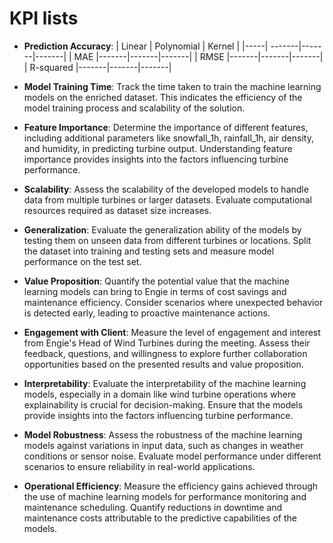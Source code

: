 # KPI lists

- **Prediction Accuracy**: 
| Linear | Polynomial | Kernel |
|-----| -------|-------|-------|
| MAE |-------|-------|-------|
| RMSE |-------|-------|-------|
| R-squared |-------|-------|-------|

- **Model Training Time**: Track the time taken to train the machine learning models on the enriched dataset. This indicates the efficiency of the model training process and scalability of the solution.
- **Feature Importance**: Determine the importance of different features, including additional parameters like snowfall_1h, rainfall_1h, air density, and humidity, in predicting turbine output. Understanding feature importance provides insights into the factors influencing turbine performance.
- **Scalability**: Assess the scalability of the developed models to handle data from multiple turbines or larger datasets. Evaluate computational resources required as dataset size increases.
- **Generalization**: Evaluate the generalization ability of the models by testing them on unseen data from different turbines or locations. Split the dataset into training and testing sets and measure model performance on the test set.
- **Value Proposition**: Quantify the potential value that the machine learning models can bring to Engie in terms of cost savings and maintenance efficiency. Consider scenarios where unexpected behavior is detected early, leading to proactive maintenance actions.
- **Engagement with Client**: Measure the level of engagement and interest from Engie's Head of Wind Turbines during the meeting. Assess their feedback, questions, and willingness to explore further collaboration opportunities based on the presented results and value proposition.
- **Interpretability**: Evaluate the interpretability of the machine learning models, especially in a domain like wind turbine operations where explainability is crucial for decision-making. Ensure that the models provide insights into the factors influencing turbine performance.
- **Model Robustness**: Assess the robustness of the machine learning models against variations in input data, such as changes in weather conditions or sensor noise. Evaluate model performance under different scenarios to ensure reliability in real-world applications.
- **Operational Efficiency**: Measure the efficiency gains achieved through the use of machine learning models for performance monitoring and maintenance scheduling. Quantify reductions in downtime and maintenance costs attributable to the predictive capabilities of the models.
